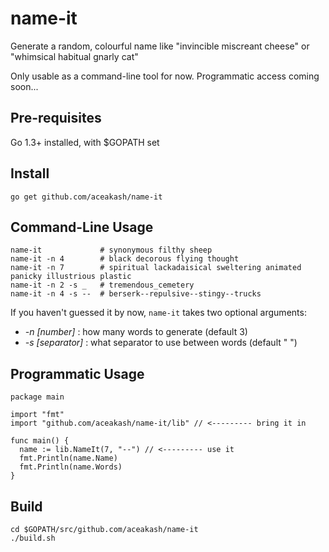 # name-it

Generate a random, colourful name like "invincible miscreant cheese" or "whimsical habitual gnarly cat"

Only usable as a command-line tool for now. Programmatic access coming soon...

## Pre-requisites

Go 1.3+ installed, with $GOPATH set

## Install
```
go get github.com/aceakash/name-it
```

## Command-Line Usage
```
name-it             # synonymous filthy sheep
name-it -n 4        # black decorous flying thought
name-it -n 7        # spiritual lackadaisical sweltering animated panicky illustrious plastic
name-it -n 2 -s _   # tremendous_cemetery
name-it -n 4 -s --  # berserk--repulsive--stingy--trucks
```

If you haven't guessed it by now, `name-it` takes two optional arguments:

* *-n [number]* : how many words to generate (default 3)
* *-s [separator]* : what separator to use between words (default " ")

## Programmatic Usage
```
package main

import "fmt"
import "github.com/aceakash/name-it/lib" // <--------- bring it in

func main() {
  name := lib.NameIt(7, "--") // <--------- use it
  fmt.Println(name.Name)
  fmt.Println(name.Words)
}
```

## Build
```
cd $GOPATH/src/github.com/aceakash/name-it
./build.sh
```
